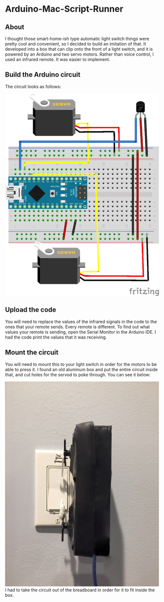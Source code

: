 # Arduino-Mac-Script-Runner


## About
I thought those smart-home-ish type automatic light switch things were pretty cool and convenient, so I decided to build an imitation of that. It developed into a box that can clip onto the front of a light switch, and it is powered by an Arduino and two servo motors. Rather than voice control, I used an infrared remote. It was easier to implement.


## Build the Arduino circuit
The circuit looks as follows:

![Circuit](https://github.com/benmgil/Remote-Lightswitch/blob/master/circuit.png)

## Upload the code
You will need to replace the values of the infrared signals in the code to the ones that your remote sends. Every remote is different. To find out what values your remote is sending, open the Serial Monitor in the Arduino IDE. I had the code print the values that it was receiving.

## Mount the circuit
You will need to mount this to your light switch in order for the motors to be able to press it. I found an old aluminum box and put the entire circuit inside that, and cut holes for the servod to poke through. You can see it below:

![Mount](https://github.com/benmgil/Remote-Lightswitch/blob/master/lightswitch.jpg)
I had to take the circuit out of the breadboard in order for it to fit inside the box.
